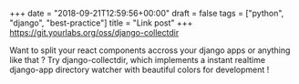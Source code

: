 +++
date = "2018-09-21T12:59:56+00:00"
draft = false
tags = ["python", "django", "best-practice"]
title = "Link post"
+++
https://git.yourlabs.org/oss/django-collectdir

Want to split your react components accross your django apps or anything like that ? Try django-collectdir, which implements a instant realtime django-app directory watcher with beautiful colors for development !
